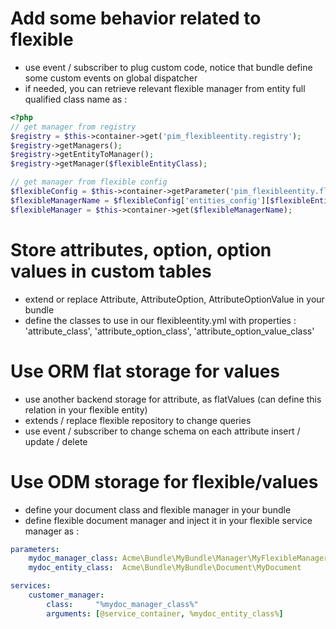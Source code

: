 Add some behavior related to flexible
=====================================

- use event / subscriber to plug custom code, notice that bundle define some custom events on global dispatcher
- if needed, you can retrieve relevant flexible manager from entity full qualified class name as :

```php
<?php
// get manager from registry
$registry = $this->container->get('pim_flexibleentity.registry');
$registry->getManagers();
$registry->getEntityToManager();
$registry->getManager($flexibleEntityClass);

// get manager from flexible config
$flexibleConfig = $this->container->getParameter('pim_flexibleentity.flexible_config');
$flexibleManagerName = $flexibleConfig['entities_config'][$flexibleEntityClass]['flexible_manager'];
$flexibleManager = $this->container->get($flexibleManagerName);
```

Store attributes, option, option values in custom tables
========================================================

- extend or replace Attribute, AttributeOption, AttributeOptionValue in your bundle
- define the classes to use in our flexibleentity.yml with properties : 'attribute_class', 'attribute_option_class', 'attribute_option_value_class'

Use ORM flat storage for values
===============================

- use another backend storage for attribute, as flatValues (can define this relation in your flexible entity)
- extends / replace flexible repository to change queries
- use event / subscriber to change schema on each attribute insert / update / delete

Use ODM storage for flexible/values
===================================

- define your document class and flexible manager in your bundle
- define flexible document manager and inject it in your flexible service manager as :

```yaml
parameters:
    mydoc_manager_class: Acme\Bundle\MyBundle\Manager\MyFlexibleManager
    mydoc_entity_class:  Acme\Bundle\MyBundle\Document\MyDocument

services:
    customer_manager:
        class:     "%mydoc_manager_class%"
        arguments: [@service_container, %mydoc_entity_class%]
```
